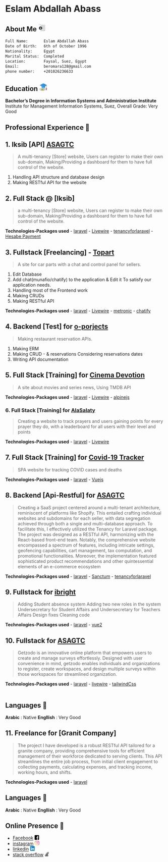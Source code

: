 # Eslam Abdallah Abass
## About Me <img style="width:5%" alt="aboueMe" src="assets/aboueMe.svg"> 

```
Full Name:       Eslam Abdallah Abass 
Date of Birth:   6th of October 1996
Nationality:     Egypt
Marital Status:  Completed
Location:        Faysal, Suez, Egypt
Email:           beromara128@gmail.com
phone number:    +201026236633
```
## Education <img style="width:5%" alt="aboueMe" src="assets/Education.svg"> 

**Bachelor’s Degree in Information Systems and Administration Institute**
<br>
Institute for Management Information Systems, Suez, Overall Grade: Very Good

## Professional Experience 🚀

## 1. Iksib [API] [ASAGTC](https://kinsta.com/agency-directory/asagtc/)
> A multi-tenancy [Store] website, Users can register to make their own  sub-domain,
> Making/Providing a dashboard for them to have full control of the website.

1. Handling API structure and database design
2. Making RESTful API for the website



## 2. Full Stack  @ [Iksib]
> a multi-tenancy [Store] website, Users can register to make their own  sub-domain,
> Making/Providing a dashboard for them to have full control of the website.

**Technologies-Packages used** 
    - [laravel](https://laravel.com/)
    - [Livewire](https://laravel-livewire.com/)
    - [tenancyforlaravel](https://tenancyforlaravel.com/saas-boilerplate/)
    - [Hesabe Payment](https://www.hesabe.com/)


## 3. Fullstack  [Freelancing] - [Topart](https://topart.services/)
> A site for car parts with a chat and control panel for sellers.

1. Edit Database
2. Add chat(munafio/chatify) to the application & Edit it To satisfy our application needs.
3. Handling most of the Frontend work
4. Making CRUDs
5. Making RESTful API 

**Technologies-Packages used** 
    - [laravel](https://laravel.com/)
    - [Livewire](https://laravel-livewire.com/)
    - [metronic](https://keenthemes.com/metronic/)
    - [chatify](https://github.com/munafio/chatify)


## 4. Backend  [Test] for [o-porjects](https://www.o-projects.org/)
> Making restaurant reservation APIs.

1. Making ERM 
2. Making CRUD - & reservations Considering reservations dates 
3. Writing API documentation


## 5. Full Stack  [Training] for [Cinema Devotion](https://moviesarea.hassaneida.com/)
> A site about movies and series news, Using TMDB API

**Technologies-Packages used** 
    - [laravel](https://laravel.com/)
    - [Livewire](https://laravel-livewire.com/)
    - [alpinejs](https://alpinejs.dev/)

### 6. Full Stack  [Training] for [AlaSalaty](https://www.salah.hassaneida.com/ranking)
> Creating a website to track prayers and users gaining points for every prayer they do,
> with a leaderboard for all users with their level and points

**Technologies-Packages used** 
    - [laravel](https://laravel.com/)
    - [Livewire](https://laravel-livewire.com/)

## 7. Full Stack  [Training] for [Covid-19 Tracker](https://covid19tracker.hassaneida.com/)
> SPA website for tracking COVID cases and deaths 

**Technologies-Packages used** 
    - [laravel](https://laravel.com/)
    - [Vuejs](https://vuejs.org/)
    

## 8. Backend [Api-Restful] for [ASAGTC](https://kinsta.com/agency-directory/asagtc/)
> Creating a SaaS project centered around a multi-tenant architecture, reminiscent of platforms like Shopify. This entailed crafting individual websites and subdomains for each seller, with data segregation achieved through both a single and multi-database approach. To facilitate this, I effectively utilized the Tenancy for Laravel package. The project was designed as a RESTful API, harmonizing with the React-based front-end team. Notably, the comprehensive website encompassed a spectrum of features, including intricate settings, geofencing capabilities, cart management, tax computation, and promotional functionalities. Moreover, the implementation featured sophisticated product recommendations and other quintessential elements of an e-commerce ecosystem

**Technologies-Packages used** 
    - [laravel](https://laravel.com/)
    - [Sanctum](https://laravel.com/docs/10.x/sanctum)
    - [tenancyforlaravel](https://tenancyforlaravel.com/saas-boilerplate/)

## 9. Fullstack for [ibright](https://dwam.app/)
> Adding Student absence system
> Adding two new roles in the system Undersecretary for Student Affairs and Undersecretary for Teachers Affairs
> Design fixes
> Cleaning code

**Technologies-Packages used** 
    - [laravel](https://laravel.com/)
    - [vue2](https://v2.vuejs.org/)

## 10. Fullstack for [ASAGTC](https://kinsta.com/agency-directory/asagtc/)
> Getzodo is an innovative online platform that empowers users to create and manage surveys effortlessly. Designed with user convenience in mind, getzodo enables individuals and organizations to register, create workspaces, and design multiple surveys within those workspaces for streamlined organization.

**Technologies-Packages used** 
    - [laravel](https://laravel.com/)
    - [livewire](https://laravel-livewire.com/)
    - [tailwindCss](https://tailwindui.com/)  
<br>

## Languages 💬

**Arabic**   : Native 
**Engllish** : Very Good

## 11. Freelance for [Granit Company]
> The project I have developed is a robust RESTful API tailored for a granite company, providing comprehensive tools for efficient management of their workforce dedicated to serving clients. This API streamlines the entire job process, from initial client engagement to collecting payments, calculating expenses, and tracking income, working hours, and shifts.

**Technologies-Packages used** 
    - [laravel](https://laravel.com/)
<br>

## Languages 💬

**Arabic**   : Native 
**Engllish** : Very Good

## Online Presence 🔗 

- [Facebook](https://www.facebook.com/profile.php?id=100021391685332) <img style="width:3%" alt="Facebook" src="assets/facebook.svg"> 
- [instagram](https://www.instagram.com/yomi_74/) <img style="width:3%" alt="instagram" src="assets/instagram.svg"> 
- [linkedin](https://www.linkedin.com/in/eslam-abdallah-882480170/) <img style="width:3%" alt="linkedIn" src="assets/linkedIn.svg"> 
- [stack overflow](https://stackoverflow.com/users/16155054/eslam-abdallah-abass) <img style="width:3%" alt="stackoverflow" src="assets/stackoverflow.svg"> 

